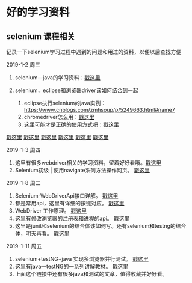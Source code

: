 # 好的学习资料

## selenium 课程相关

记录一下selenium学习过程中遇到的问题和用过的资料，以便以后查找方便

2019-1-2  周三

1. selenium—java的学习资料：[戳这里](http://www.testclass.net/selenium_java)

2. selenium，eclipse和浏览器driver该如何结合到一起

	1. eclipse执行selenium的java实例：https://www.cnblogs.com/zmhsoup/p/5249663.html#name7
	2. chromedriver怎么用：[戳这里](https://www.cnblogs.com/amy-2013/p/4615279.html)
	3. 这里可能才是正确的使用方式吧：[戳这里](http://www.testclass.net/selenium_java/selenium3-browser-driver)

[戳这里](https://www.cnblogs.com/sincoolvip/p/7451652.html)
[戳这里](https://blog.csdn.net/jinhe123/article/details/69946234)
[戳这里](https://www.cnblogs.com/zmhsoup/p/5249663.html#name7)
[戳这里](https://www.cnblogs.com/test-my/p/5942387.html)
[戳这里](https://www.cnblogs.com/technologylife/p/5829944.html)
[戳这里](https://blog.csdn.net/qq_22003641/article/details/79137327)


2019-1-3  周四

1. 这里有很多webdriver相关的学习资料，留着好好看哦。[戳这里](https://lijingshou.iteye.com/category/212788)
2. Selenium初级 | 使用navigate系列方法操作网页。 [戳这里](https://blog.csdn.net/yoyocat915/article/details/82632276)

2019-1-8  周二

1. Selenium-WebDriverApi接口详解。 [戳这里](https://www.cnblogs.com/feng0815/p/8334144.html)
2. 都是常用api，这里有详细的按键对应。  [戳这里](https://blog.csdn.net/hekaiyou/article/details/79067803)
3. WebDriver 工作原理。  [戳这里](https://www.cnblogs.com/linbo3168/p/6704387.html)
4. 这里有修改浏览器的注册表和进程的api。  [戳这里](https://www.cnblogs.com/missPersist/p/4201793.html)
5. 这里是junit和selenium的结合体该如何写。还有selenium和testng的结合体，明天再看。 [戳这里](https://www.cnblogs.com/rmb-mylove123/p/3202023.html)

2019-1-11 周五

1. selenium+testNG+java 实现多浏览器并行测试。  [戳这里](https://blog.csdn.net/weixin_39430584/article/details/79723870)
2. 这里有java—testNG的一系列讲解教材。 [戳这里](https://blog.csdn.net/u011541946/article/category/7273355)
3. 上面这个链接中还有很多java和测试的文章，值得收藏并好好看。

